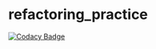 # refactoring_practice
[![Codacy Badge](https://api.codacy.com/project/badge/Grade/53a8cf6c644f4e24b6af378053cab95d)](https://app.codacy.com/app/Villaex/refactoring_practice?utm_source=github.com&utm_medium=referral&utm_content=Villaex/refactoring_practice&utm_campaign=Badge_Grade_Dashboard)